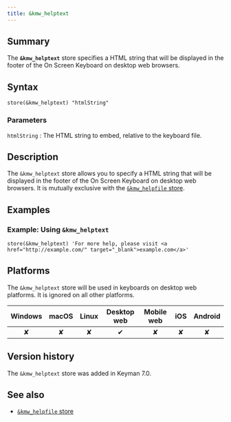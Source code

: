 ```yaml
---
title: &kmw_helptext
---
```


## Summary

The **`&kmw_helptext`** store specifies a HTML string that will be
displayed in the footer of the On Screen Keyboard on desktop web
browsers.

## Syntax

```
store(&kmw_helptext) "htmlString"
```

### Parameters

`htmlString`
:   The HTML string to embed, relative to the keyboard file.

## Description

The `&kmw_helptext` store allows you to specify a HTML string that will
be displayed in the footer of the On Screen Keyboard on desktop web
browsers. It is mutually exclusive with the [`&kmw_helpfile`
store](kmw_helpfile).

## Examples

### Example: Using `&kmw_helptext`

```
store(&kmw_helptext) 'For more help, please visit <a href="http://example.com/" target="_blank">example.com</a>'
```

## Platforms

The `&kmw_helptext` store will be used in keyboards on desktop web
platforms. It is ignored on all other platforms.

| Windows | macOS | Linux | Desktop web | Mobile web | iOS | Android |
|:-------:|:-----:|:-----:|:-----------:|:----------:|:---:|:-------:|
| ✘       | ✘     | ✘     | ✔           | ✘          | ✘   | ✘       |

## Version history

The `&kmw_helptext` store was added in Keyman 7.0.

## See also

-   [`&kmw_helpfile` store](kmw_helpfile)
